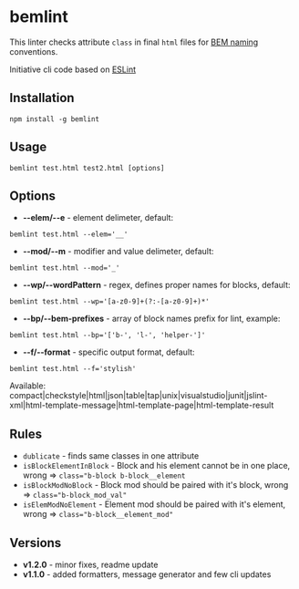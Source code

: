 # bemlint
This linter checks attribute `class` in final `html` files for [BEM naming](https://github.com/bem/bem-naming) conventions.

Initiative cli code based on [ESLint](https://github.com/eslint/eslint)


## Installation

```
npm install -g bemlint
```

## Usage

```
bemlint test.html test2.html [options]
```


## Options

- __--elem/--e__ - element delimeter, default: 
```
bemlint test.html --elem='__'
```

- __--mod/--m__ - modifier and value delimeter, default: 
```
bemlint test.html --mod='_'
```

- __--wp/--wordPattern__ - regex, defines proper names for blocks, default: 
```
bemlint test.html --wp='[a-z0-9]+(?:-[a-z0-9]+)*'
```

- __--bp/--bem-prefixes__ - array of block names prefix for lint, example: 
```
bemlint test.html --bp='['b-', 'l-', 'helper-']'
```

- __--f/--format__ - specific output format, default: 
```
bemlint test.html --f='stylish'
```
Available: compact|checkstyle|html|json|table|tap|unix|visualstudio|junit|jslint-xml|html-template-message|html-template-page|html-template-result

## Rules
- `dublicate` - finds same classes in one attribute
- `isBlockElementInBlock` - Block and his element cannot be in one place, wrong => `class="b-block b-block__element`
- `isBlockModNoBlock` - Block mod should be paired with it's block, wrong => `class="b-block_mod_val"`
- `isElemModNoElement` - Element mod should be paired with it's element, wrong => `class="b-block__element_mod"`



## Versions

- __v1.2.0__ - minor fixes, readme update
- __v1.1.0__ - added formatters, message generator and few cli updates
